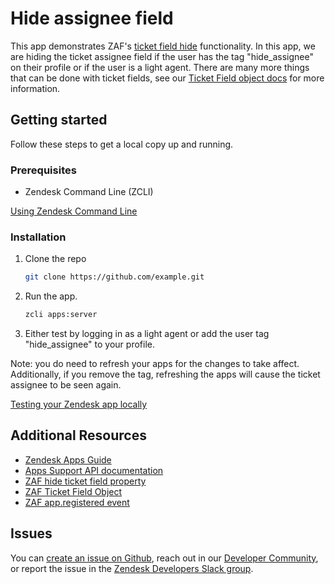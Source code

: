 # Hide assignee field

This app demonstrates ZAF's [ticket field hide](https://developer.zendesk.com/api-reference/apps/apps-support-api/ticket_sidebar/#ticketfieldhide) functionality. In this app, we are hiding the ticket assignee field if the user has the tag "hide_assignee" on their profile or if the user is a light agent. There are many more things that can be done with ticket fields, see our [Ticket Field object docs](https://developer.zendesk.com/api-reference/apps/apps-support-api/ticket_sidebar/#ticket-field-object) for more information.

## Getting started

Follow these steps to get a local copy up and running.

### Prerequisites

- Zendesk Command Line (ZCLI)

[Using Zendesk Command Line](https://developer.zendesk.com/documentation/apps/app-developer-guide/zcli/#installing-and-updating-zcli)

### Installation

1. Clone the repo

    ``` bash
    git clone https://github.com/example.git
    ```

2. Run the app.

    ``` bash
    zcli apps:server
    ```

3. Either test by logging in as a light agent or add the user tag "hide_assignee" to your profile.

Note: you do need to refresh your apps for the changes to take affect. Additionally, if you remove the tag, refreshing the apps will cause the ticket assignee to be seen again.

[Testing your Zendesk app locally](https://developer.zendesk.com/documentation/apps/app-developer-guide/zcli/#testing-your-zendesk-app-locally)

<!-- Links to relevant resources such as help center articles or dev docs -->

## Additional Resources

- [Zendesk Apps Guide](https://developer.zendesk.com/documentation/apps/)
- [Apps Support API documentation](https://developer.zendesk.com/api-reference/apps/apps-support-api/introduction/)
- [ZAF hide ticket field property](https://developer.zendesk.com/api-reference/apps/apps-support-api/ticket_sidebar/#ticketfieldhide)
- [ZAF Ticket Field Object](https://developer.zendesk.com/api-reference/apps/apps-support-api/ticket_sidebar/#ticket-field-object)
- [ZAF app.registered event](https://developer.zendesk.com/api-reference/apps/apps-core-api/core_api/#appregistered)

<!-- Issue reporting with link to repo issues page -->

## Issues

You can [create an issue on Github](https://github.com/zendesk/example/issues/new),
reach out in our [Developer Community](https://support.zendesk.com/hc/en-us/community/topics),
or report the issue in the [Zendesk Developers Slack group](https://docs.google.com/forms/d/e/1FAIpQLScm_rDLWwzWnq6PpYWFOR_PwMaSBcaFft-1pYornQtBGAaiJA/viewform).
